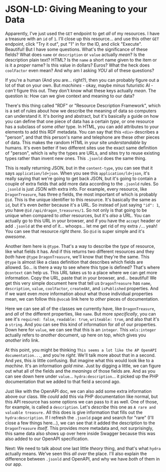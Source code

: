# JSON-LD: Giving Meaning to your Data

Apparently, I've just used the `GET` endpoint to get *all* of my resources. I have a treasure with an `id` of `1`. I'll close up this resource... and use this other `GET` endpoint, click "Try it out", put "1" in for the ID, and click "Execute". Beautiful! But I have some questions. What's the significance of these fields? What does `name` or `description` or `value` actually *mean*? Is the description plain text? HTML? Is the `name` a short name given to the item or is it a *proper* name? Is this value in dollars? Euros? What the heck does `coolFactor` even mean? And why am I asking *YOU* all of these questions?

If you're a human (And you are... right?), then you can probably figure out a lot of that on your own. But *machines* - okay, maybe *minus* futuristic AI - *can't* figure this out. They don't know what these keys actually *mean*. The question is: How can we give context and meaning to our data?

There's this thing called "RDF" or "Resource Description Framework", which is a set of rules about how we describe the meaning of data so computers can understand it. It's *boring* and abstract, but it's basically a guide on how you can define that one piece of data has a certain *type*, or one resource has a subclass of some *other* type. In HTML, you can add attributes to your elements to add this RDF metadata. You can say that this `<div>` describes a "person", and that this person's name and telephone are these other pieces of data. This makes the random HTML in your site *understandable* by humans. It's even better if two different sites use the exact same definition of "person", which is why the types are URLs, and sites try to reuse existing types rather than invent new ones. This `.jsonld` does the same thing.

This is really returning JSON, but in the `content-type`, you can see that it says `application/ld+json`. When you see this `application/ld+json`, it's really saying that we're going to get back JSON, but it's going to contain a couple of extra fields that add more data according to the `.jsonld` rules. So `.jsonld` is just JSON with extra info. For example, every resource, like `DragonTreasure`, has three `@` fields, the most important of which is probably `@id`. This is the unique identifier to this resource. It's basically the same as `id`, but it's even *better* because it's a URL. So instead of just saying `"id": 1`, you have `@id` `/api/dragon_treasures/1`. So not only is that going to be unique when compared to *other* resources, but it's *also* a URL. You can actually go to this URL in your browser, and if you have the `accept` header or add `.jsonld` at the end of it... whoops... let me get rid of my extra `/`... yeah! You can see that resource *right there*. So `@id` is super simple and it's *awesome*.

Another item here is `@type`. That's a way to describe the *type* of resource, like what fields it has. And if this returns two different resources and they *both* have `@type` `DragonTreasure`, we'll know that they're the same. This `@type` is almost like a class definition that describes which fields are allowed. So... is there a way to see where this type is defined? That's where `@context` can help us. This URL takes us to a place where we can get more information. Copy the URL, paste that in your browser, and... beautiful! We get this very simple document here that tell us `DragonTreasure` has `name`, `description`, `value`, `coolFactor`, `createdAt`, and `isPublished` properties. And if we want even *more* information about what those individual properties mean, we can follow this `@vocab` link here to *other* pieces of documentation.

Here we can see all of the classes we currently have, like `DragonTreasure`, and *all* of the different properties, like `name`. But more *specifically*, you can see it's `required: false`, `readable: true`, `writeable: true`, and also that it's a `string`. And you can see this kind of information for *all* of our properties. Down here for `value`, we can see that this is an `integer`. This `xmls:integer` actually refers to *another* document, up here on top, which gives you *another* info link.

At this point, you might be thinking `This seems a lot like the AP OpenAPI documentation...`, and you're *right*. We'll talk more about that in a second. And *yes*, this *is* little confusing. But imagine what this would look like to a *machine*. It's an information *gold mine*. Just by digging a little, we can figure out what all of the fields and the *meanings* of those fields are. And as you can see down here under `value`... `hydra:description`... it picked up the PHP documentation that we added to that field a second ago.

Just like with the OpenAPI doc, we can also add some extra information above our class. We *could* add this via PHP documentation like normal, but this API resource has some options we can pass to it as well. One of those, for example, is called a `description`. Let's *describe* this one as `A rare and valuable treasure.` All this does is give information that fills out the `hydra:description`. If I refresh the `.jsonld` page and search for "rare" (I'll close a few things here...), we can see that it added the description to the `DragonTreasure` *itself*. This provides more metadata and, not surprisingly, this same data also shows up over here inside Swagger because this was also added to our OpenAPI specification.

Next: We need to talk about one last little *theory* thing, and that's what `hydra` actually means. We've seen this *all over* the place. I'll also explain the difference between `.jsonld` and OpenAPI, and why we have *both* of them in our app.
